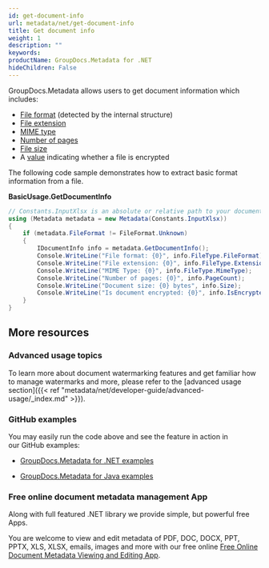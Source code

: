 ```yaml
---
id: get-document-info
url: metadata/net/get-document-info
title: Get document info
weight: 1
description: ""
keywords: 
productName: GroupDocs.Metadata for .NET
hideChildren: False
---
```

GroupDocs.Metadata allows users to get document information which includes:

*   [File format](https://apireference.groupdocs.com/net/metadata/groupdocs.metadata.common/filetypepackage/properties/fileformat) (detected by the internal structure)
*   [File extension](https://apireference.groupdocs.com/net/metadata/groupdocs.metadata.common/filetypepackage/properties/extension)
*   [MIME type](https://apireference.groupdocs.com/net/metadata/groupdocs.metadata.common/filetypepackage/properties/mimetype)
*   [Number of pages](https://apireference.groupdocs.com/net/metadata/groupdocs.metadata.common/idocumentinfo/properties/pagecount)
*   [File size](https://apireference.groupdocs.com/net/metadata/groupdocs.metadata.common/idocumentinfo/properties/size)
*   A [value](https://apireference.groupdocs.com/net/metadata/groupdocs.metadata.common/idocumentinfo/properties/isencrypted) indicating whether a file is encrypted

The following code sample demonstrates how to extract basic format information from a file.

**BasicUsage.GetDocumentInfo**

```csharp
// Constants.InputXlsx is an absolute or relative path to your document. Ex: @"C:\Docs\source.xlsx"
using (Metadata metadata = new Metadata(Constants.InputXlsx))
{
	if (metadata.FileFormat != FileFormat.Unknown)
	{
		IDocumentInfo info = metadata.GetDocumentInfo();
		Console.WriteLine("File format: {0}", info.FileType.FileFormat);
		Console.WriteLine("File extension: {0}", info.FileType.Extension);
		Console.WriteLine("MIME Type: {0}", info.FileType.MimeType);
		Console.WriteLine("Number of pages: {0}", info.PageCount);
		Console.WriteLine("Document size: {0} bytes", info.Size);
		Console.WriteLine("Is document encrypted: {0}", info.IsEncrypted);
	}
}
```

## More resources

### Advanced usage topics

To learn more about document watermarking features and get familiar how to manage watermarks and more, please refer to the [advanced usage section]({{< ref "metadata/net/developer-guide/advanced-usage/_index.md" >}}).

### GitHub examples

You may easily run the code above and see the feature in action in our GitHub examples:

*   [GroupDocs.Metadata for .NET examples](https://github.com/groupdocs-metadata/GroupDocs.Metadata-for-.NET)
    
*   [GroupDocs.Metadata for Java examples](https://github.com/groupdocs-metadata/GroupDocs.Metadata-for-Java)
    

### Free online document metadata management App

Along with full featured .NET library we provide simple, but powerful free Apps.

You are welcome to view and edit metadata of PDF, DOC, DOCX, PPT, PPTX, XLS, XLSX, emails, images and more with our free online [Free Online Document Metadata Viewing and Editing App](https://products.groupdocs.app/metadata).
